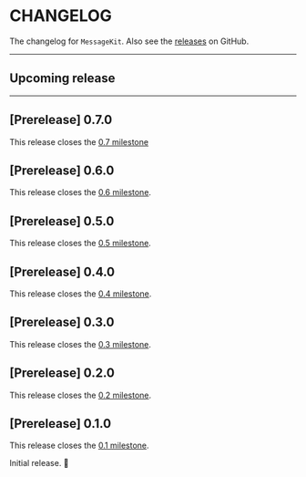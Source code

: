 # CHANGELOG

The changelog for `MessageKit`. Also see the [releases](https://github.com/MessageKit/MessageKit/releases) on GitHub.

--------------------------------------

## Upcoming release
----------------

## [Prerelease] 0.7.0

This release closes the [0.7 milestone](https://github.com/MessageKit/MessageKit/milestone/8?closed=1)

## [Prerelease] 0.6.0

This release closes the [0.6 milestone](https://github.com/MessageKit/MessageKit/milestone/7?closed=1).

## [Prerelease] 0.5.0

This release closes the [0.5 milestone](https://github.com/MessageKit/MessageKit/milestone/5?closed=1).

## [Prerelease] 0.4.0

This release closes the [0.4 milestone](https://github.com/MessageKit/MessageKit/milestone/4?closed=1).

## [Prerelease] 0.3.0

This release closes the [0.3 milestone](https://github.com/MessageKit/MessageKit/milestone/3?closed=1).

## [Prerelease] 0.2.0

This release closes the [0.2 milestone](https://github.com/MessageKit/MessageKit/milestone/2?closed=1).

## [Prerelease] 0.1.0

This release closes the [0.1 milestone](https://github.com/MessageKit/MessageKit/milestone/1?closed=1).

Initial release. :tada:
